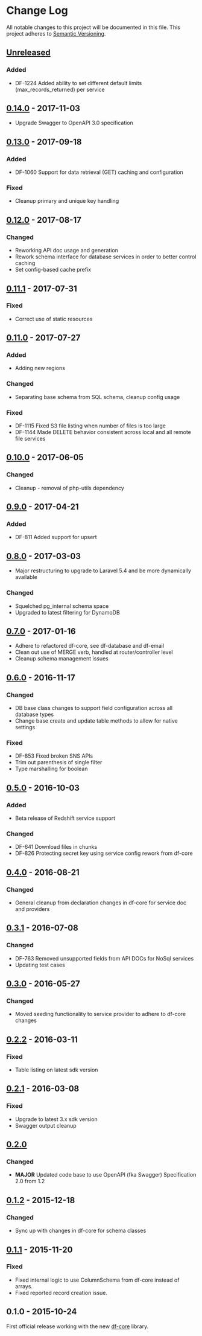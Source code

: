 # Change Log
All notable changes to this project will be documented in this file.
This project adheres to [Semantic Versioning](http://semver.org/).

## [Unreleased]
### Added
- DF-1224 Added ability to set different default limits (max_records_returned) per service

## [0.14.0] - 2017-11-03
- Upgrade Swagger to OpenAPI 3.0 specification

## [0.13.0] - 2017-09-18
### Added
- DF-1060 Support for data retrieval (GET) caching and configuration
### Fixed
- Cleanup primary and unique key handling

## [0.12.0] - 2017-08-17
### Changed
- Reworking API doc usage and generation
- Rework schema interface for database services in order to better control caching
- Set config-based cache prefix

## [0.11.1] - 2017-07-31
### Fixed
- Correct use of static resources

## [0.11.0] - 2017-07-27
### Added
- Adding new regions
### Changed
- Separating base schema from SQL schema, cleanup config usage
### Fixed
- DF-1115 Fixed S3 file listing when number of files is too large
- DF-1144 Made DELETE behavior consistent across local and all remote file services

## [0.10.0] - 2017-06-05
### Changed
- Cleanup - removal of php-utils dependency

## [0.9.0] - 2017-04-21
### Added
- DF-811 Added support for upsert

## [0.8.0] - 2017-03-03
- Major restructuring to upgrade to Laravel 5.4 and be more dynamically available

### Changed
- Squelched pg_internal schema space
- Upgraded to latest filtering for DynamoDB

## [0.7.0] - 2017-01-16
- Adhere to refactored df-core, see df-database and df-email
- Clean out use of MERGE verb, handled at router/controller level
- Cleanup schema management issues

## [0.6.0] - 2016-11-17
### Changed
- DB base class changes to support field configuration across all database types
- Change base create and update table methods to allow for native settings

### Fixed
- DF-853 Fixed broken SNS APIs
- Trim out parenthesis of single filter
- Type marshalling for boolean

## [0.5.0] - 2016-10-03
### Added
- Beta release of Redshift service support

### Changed
- DF-641 Download files in chunks
- DF-826 Protecting secret key using service config rework from df-core

## [0.4.0] - 2016-08-21
### Changed
- General cleanup from declaration changes in df-core for service doc and providers

## [0.3.1] - 2016-07-08
### Changed
- DF-763 Removed unsupported fields from API DOCs for NoSql services
- Updating test cases

## [0.3.0] - 2016-05-27
### Changed
- Moved seeding functionality to service provider to adhere to df-core changes

## [0.2.2] - 2016-03-11
### Fixed
- Table listing on latest sdk version

## [0.2.1] - 2016-03-08
### Fixed
- Upgrade to latest 3.x sdk version
- Swagger output cleanup

## [0.2.0]
### Changed
- **MAJOR** Updated code base to use OpenAPI (fka Swagger) Specification 2.0 from 1.2

## [0.1.2] - 2015-12-18
### Changed
- Sync up with changes in df-core for schema classes

## [0.1.1] - 2015-11-20
### Fixed
- Fixed internal logic to use ColumnSchema from df-core instead of arrays.
- Fixed reported record creation issue.

## 0.1.0 - 2015-10-24
First official release working with the new [df-core](https://github.com/dreamfactorysoftware/df-core) library.

[Unreleased]: https://github.com/dreamfactorysoftware/df-aws/compare/0.14.0...HEAD
[0.14.0]: https://github.com/dreamfactorysoftware/df-aws/compare/0.13.0...0.14.0
[0.13.0]: https://github.com/dreamfactorysoftware/df-aws/compare/0.12.0...0.13.0
[0.12.0]: https://github.com/dreamfactorysoftware/df-aws/compare/0.11.1...0.12.0
[0.11.1]: https://github.com/dreamfactorysoftware/df-aws/compare/0.11.0...0.11.1
[0.11.0]: https://github.com/dreamfactorysoftware/df-aws/compare/0.10.0...0.11.0
[0.10.0]: https://github.com/dreamfactorysoftware/df-aws/compare/0.9.0...0.10.0
[0.9.0]: https://github.com/dreamfactorysoftware/df-aws/compare/0.8.0...0.9.0
[0.8.0]: https://github.com/dreamfactorysoftware/df-aws/compare/0.7.0...0.8.0
[0.7.0]: https://github.com/dreamfactorysoftware/df-aws/compare/0.6.0...0.7.0
[0.6.0]: https://github.com/dreamfactorysoftware/df-aws/compare/0.5.0...0.6.0
[0.5.0]: https://github.com/dreamfactorysoftware/df-aws/compare/0.4.0...0.5.0
[0.4.0]: https://github.com/dreamfactorysoftware/df-aws/compare/0.3.1...0.4.0
[0.3.1]: https://github.com/dreamfactorysoftware/df-aws/compare/0.3.0...0.3.1
[0.3.0]: https://github.com/dreamfactorysoftware/df-aws/compare/0.2.1...0.3.0
[0.2.2]: https://github.com/dreamfactorysoftware/df-aws/compare/0.2.1...0.2.2
[0.2.1]: https://github.com/dreamfactorysoftware/df-aws/compare/0.2.0...0.2.1
[0.2.0]: https://github.com/dreamfactorysoftware/df-aws/compare/0.1.2...0.2.0
[0.1.2]: https://github.com/dreamfactorysoftware/df-aws/compare/0.1.1...0.1.2
[0.1.1]: https://github.com/dreamfactorysoftware/df-aws/compare/0.1.0...0.1.1
